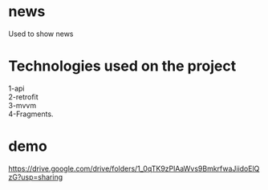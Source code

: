 # news
Used to show news 
# Technologies used on the project
1-api\
2-retrofit\
3-mvvm\
4-Fragments.
# demo 
https://drive.google.com/drive/folders/1_0qTK9zPlAaWvs9BmkrfwaJiidoElQzG?usp=sharing
